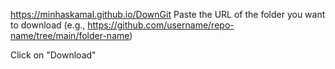 https://minhaskamal.github.io/DownGit
Paste the URL of the folder you want to download (e.g., https://github.com/username/repo-name/tree/main/folder-name)

Click on "Download"
